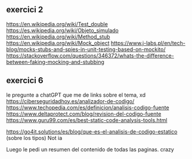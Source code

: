 ## exercici 2
https://en.wikipedia.org/wiki/Test_double
https://es.wikipedia.org/wiki/Objeto_simulado
https://en.wikipedia.org/wiki/Method_stub
https://en.wikipedia.org/wiki/Mock_object
https://www.j-labs.pl/en/tech-blog/mocks-stubs-and-spies-in-unit-testing-based-on-mockito/
https://stackoverflow.com/questions/346372/whats-the-difference-between-faking-mocking-and-stubbing



## exercici 6
le pregunte a chatGPT que me de links sobre el tema, xd
https://ciberseguridadhoy.es/analizador-de-codigo/
https://www.techopedia.com/es/definicion/analisis-codigo-fuente
https://www.deltaprotect.com/blog/revision-del-codigo-fuente
https://www.guru99.com/es/best-static-code-analysis-tools.html

https://go4it.solutions/es/blog/que-es-el-analisis-de-codigo-estatico (sobre los tipos) Not ia

Luego le pedi un resumen del contenido de todas las paginas. crazy